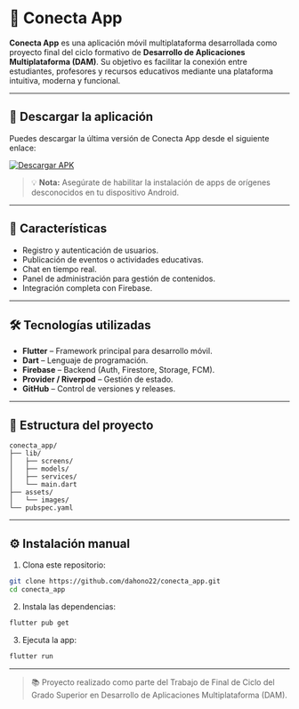 # 📱 Conecta App

**Conecta App** es una aplicación móvil multiplataforma desarrollada como proyecto final del ciclo formativo de **Desarrollo de Aplicaciones Multiplataforma (DAM)**. Su objetivo es facilitar la conexión entre estudiantes, profesores y recursos educativos mediante una plataforma intuitiva, moderna y funcional.

---

## 🔗 Descargar la aplicación

Puedes descargar la última versión de Conecta App desde el siguiente enlace:

[![Descargar APK](https://img.shields.io/badge/Descargar%20APK-Conecta%20App-007ACC?style=for-the-badge\&logo=android)](https://github.com/dahono22/conecta_app/releases/latest)

> 💡 **Nota:** Asegúrate de habilitar la instalación de apps de orígenes desconocidos en tu dispositivo Android.

---

## 🚀 Características

* Registro y autenticación de usuarios.
* Publicación de eventos o actividades educativas.
* Chat en tiempo real.
* Panel de administración para gestión de contenidos.
* Integración completa con Firebase.

---

## 🛠️ Tecnologías utilizadas

* **Flutter** – Framework principal para desarrollo móvil.
* **Dart** – Lenguaje de programación.
* **Firebase** – Backend (Auth, Firestore, Storage, FCM).
* **Provider / Riverpod** – Gestión de estado.
* **GitHub** – Control de versiones y releases.

---

## 📁 Estructura del proyecto

```
conecta_app/
├── lib/
│   ├── screens/
│   ├── models/
│   ├── services/
│   └── main.dart
├── assets/
│   └── images/
└── pubspec.yaml
```

---

## ⚙️ Instalación manual

1. Clona este repositorio:

```bash
git clone https://github.com/dahono22/conecta_app.git
cd conecta_app
```

2. Instala las dependencias:

```bash
flutter pub get
```

3. Ejecuta la app:

```bash
flutter run
```

---

> 📚 Proyecto realizado como parte del Trabajo de Final de Ciclo del Grado Superior en Desarrollo de Aplicaciones Multiplataforma (DAM).
